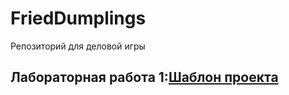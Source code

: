 # FriedDumplings
Репозиторий для деловой игры
## Лабораторная работа 1:[Шаблон проекта](https://github.com/BorAlex7/FriedDumplings/wiki/%D0%A6%D0%B5%D0%BB%D0%B5%D0%B2%D0%B0%D1%8F-%D1%81%D1%82%D1%80%D0%B0%D0%BD%D0%B8%D1%86%D0%B0-(%D1%88%D0%B0%D0%B1%D0%BB%D0%BE%D0%BD-%D0%BF%D1%80%D0%BE%D0%B5%D0%BA%D1%82%D0%B0))
